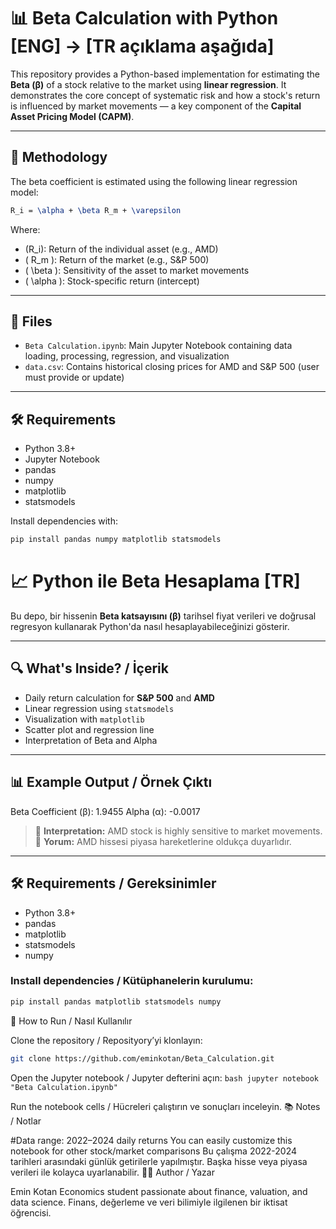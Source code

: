 # 📊 Beta Calculation with Python [ENG] -> [TR açıklama aşağıda]

This repository provides a Python-based implementation for estimating the **Beta (β)** of a stock relative to the market using **linear regression**. It demonstrates the core concept of systematic risk and how a stock's return is influenced by market movements — a key component of the **Capital Asset Pricing Model (CAPM)**.

---

## 🧮 Methodology

The beta coefficient is estimated using the following linear regression model:

```latex
R_i = \alpha + \beta R_m + \varepsilon
```

Where:

- \(R_i\): Return of the individual asset (e.g., AMD)
- \( R_m \): Return of the market (e.g., S&P 500)
- \( \beta \): Sensitivity of the asset to market movements
- \( \alpha \): Stock-specific return (intercept)

---

## 📁 Files

- `Beta Calculation.ipynb`: Main Jupyter Notebook containing data loading, processing, regression, and visualization
- `data.csv`: Contains historical closing prices for AMD and S&P 500 (user must provide or update)

---

## 🛠️ Requirements

- Python 3.8+
- Jupyter Notebook
- pandas
- numpy
- matplotlib
- statsmodels

Install dependencies with:

```bash
pip install pandas numpy matplotlib statsmodels
```
 # 📈 Python ile Beta Hesaplama [TR]


Bu depo, bir hissenin **Beta katsayısını (β)** tarihsel fiyat verileri ve doğrusal regresyon kullanarak Python'da nasıl hesaplayabileceğinizi gösterir.

---

## 🔍 What's Inside? / İçerik

- Daily return calculation for **S&P 500** and **AMD**
- Linear regression using `statsmodels`
- Visualization with `matplotlib`
- Scatter plot and regression line
- Interpretation of Beta and Alpha

---

## 📊 Example Output / Örnek Çıktı

Beta Coefficient (β): 1.9455
Alpha (α): -0.0017


> 🧠 **Interpretation:** AMD stock is highly sensitive to market movements.  
> 🧠 **Yorum:** AMD hissesi piyasa hareketlerine oldukça duyarlıdır.

---

## 🛠️ Requirements / Gereksinimler

- Python 3.8+
- pandas
- matplotlib
- statsmodels
- numpy

### Install dependencies / Kütüphanelerin kurulumu:

```bash
pip install pandas matplotlib statsmodels numpy
```
🚀 How to Run / Nasıl Kullanılır

Clone the repository / Reposityory’yi klonlayın:
```bash
git clone https://github.com/eminkotan/Beta_Calculation.git
```
Open the Jupyter notebook / Jupyter defterini açın:
```bash jupyter notebook "Beta Calculation.ipynb" ```



Run the notebook cells / Hücreleri çalıştırın ve sonuçları inceleyin.
📚 Notes / Notlar

#Data range: 2022–2024 daily returns
You can easily customize this notebook for other stock/market comparisons
Bu çalışma 2022-2024 tarihleri arasındaki günlük getirilerle yapılmıştır. Başka hisse veya piyasa verileri ile kolayca uyarlanabilir.
👨‍💻 Author / Yazar

Emin Kotan
Economics student passionate about finance, valuation, and data science.
Finans, değerleme ve veri bilimiyle ilgilenen bir iktisat öğrencisi.

